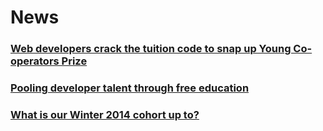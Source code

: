 # News

### [Web developers crack the tuition code to snap up Young Co-operators Prize](blog/ycp)

### [Pooling developer talent through free education](blog/computerweekly)

### [What is our Winter 2014 cohort up to?](blog/fac3)